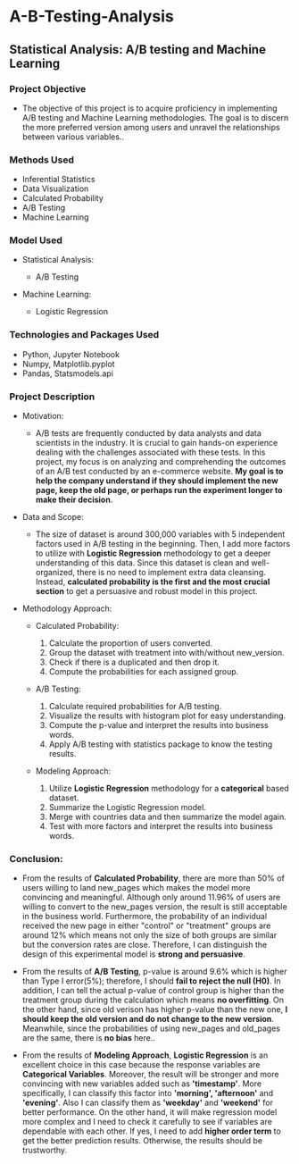 # A-B-Testing-Analysis
## Statistical Analysis: A/B testing and Machine Learning

### Project Objective

* The objective of this project is to acquire proficiency in implementing A/B testing and Machine Learning methodologies. The goal is to discern the more preferred version among users and unravel the relationships between various variables.. 


### Methods Used

* Inferential Statistics
* Data Visualization
* Calculated Probability 
* A/B Testing
* Machine Learning


### Model Used

- Statistical Analysis:

  - A/B Testing
  
- Machine Learning:

  - Logistic Regression
  
  
### Technologies and Packages Used

* Python, Jupyter Notebook
* Numpy, Matplotlib.pyplot
* Pandas, Statsmodels.api


### Project Description

* Motivation:

  - A/B tests are frequently conducted by data analysts and data scientists in the industry. It is crucial to gain hands-on experience dealing with the challenges associated with these tests. In this project, my focus is on analyzing and comprehending the outcomes of an A/B test conducted by an e-commerce website. **My goal is to help the company understand if they should implement the new page, keep the old page, or perhaps run the experiment longer to make their decision**.


* Data and Scope:

  - The size of dataset is around 300,000 variables with 5 independent factors used in A/B testing in the beginning. Then, I add more factors to utilize with **Logistic Regression** methodology to get a deeper understanding of this data. Since this dataset is clean and well-organized, there is no need to implement extra data cleansing. Instead, **calculated probability is the first and the most crucial section** to get a persuasive and robust model in this project. 
  
  
* Methodology Approach:

  - Calculated Probability: 
    1. Calculate the proportion of users converted.
    2. Group the dataset with treatment into with/without new_version.
    3. Check if there is a duplicated and then drop it.
    4. Compute the probabilities for each assigned group.
  
  - A/B Testing: 
    1. Calculate required probabilities for A/B testing.
    2. Visualize the results with histogram plot for easy understanding.
    3. Compute the p-value and interpret the results into business words.
    4. Apply A/B testing with statistics package to know the testing results. 
  
  - Modeling Approach: 
    1. Utilize **Logistic Regression** methodology for a **categorical** based dataset.
    2. Summarize the Logistic Regression model.
    3. Merge with countries data and then summarize the model again.
    4. Test with more factors and interpret the results into business words.
    
  
### Conclusion:

  - From the results of **Calculated Probability**, there are more than 50% of users willing to land new_pages which makes the model more convincing and meaningful. Although only around 11.96% of users are willing to convert to the new_pages version, the result is still acceptable in the business world. Furthermore, the probability of an individual received the new page in either "control" or "treatment" groups are around 12% which means not only the size of both groups are similar but the conversion rates are close. Therefore, I can distinguish the design of this experimental model is **strong and persuasive**.
  
  - From the results of **A/B Testing**, p-value is around 9.6% which is higher than Type I error(5%); therefore, I should **fail to reject the null (H0)**. In addition, I can tell the actual p-value of control group is higher than the treatment group during the calculation which means **no overfitting**. On the other hand, since old verison has higher p-value than the new one, **I should keep the old version and do not change to the new version**. Meanwhile, since the probabilities of using new_pages and old_pages are the same, there is **no bias** here..
  
  - From the results of **Modeling Approach**, **Logistic Regression** is an excellent choice in this case because the response variables are **Categorical Variables**. Moreover, the result will be stronger and more convincing with new variables added such as **'timestamp'**. More specifically, I can classify this factor into **'morning', 'afternoon'** and **'evening'**. Also I can classify them as **'weekday'** and **'weekend'** for better performance. On the other hand, it will make regression model more complex and I need to check it carefully to see if variables are dependable with each other. If yes, I need to add **higher order term** to get the better prediction results. Otherwise, the results should be trustworthy.
  
